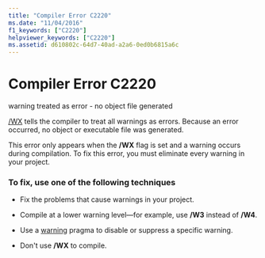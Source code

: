 ```yaml
---
title: "Compiler Error C2220"
ms.date: "11/04/2016"
f1_keywords: ["C2220"]
helpviewer_keywords: ["C2220"]
ms.assetid: d610802c-64d7-40ad-a2a6-0ed0b6815a6c
---
```

# Compiler Error C2220

warning treated as error - no object file generated

[/WX](../../build/reference/compiler-option-warning-level.md) tells the compiler to treat all warnings as errors. Because an error occurred, no object or executable file was generated.

This error only appears when the **/WX** flag is set and a warning occurs during compilation. To fix this error, you must eliminate every warning in your project.

### To fix, use one of the following techniques

- Fix the problems that cause warnings in your project.

- Compile at a lower warning level—for example, use **/W3** instead of **/W4**.

- Use a [warning](../../preprocessor/warning.md) pragma to disable or suppress a specific warning.

- Don't use **/WX** to compile.